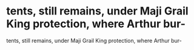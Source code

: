 # tents, still remains, under Maji Grail King protection, where Arthur bur-

tents, still remains, under Maji Grail King protection, where Arthur bur-